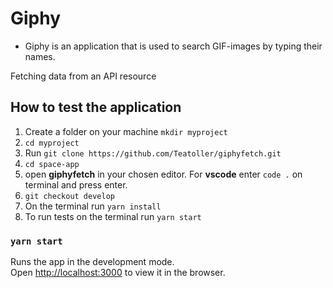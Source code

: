 # Giphy

- Giphy is an application that is used to search GIF-images by typing their names.

Fetching data from an API resource

## How to test the application

1. Create a folder on your machine `mkdir myproject`
2. `cd myproject`
3. Run `git clone https://github.com/Teatoller/giphyfetch.git`
4. `cd space-app`
5. open **giphyfetch** in your chosen editor. For **vscode** enter `code .` on terminal and press enter.
6. `git checkout develop`
7. On the terminal run `yarn install`
8. To run tests on the terminal run `yarn start`

### `yarn start`

Runs the app in the development mode.<br />
Open [http://localhost:3000](http://localhost:3000) to view it in the browser.
